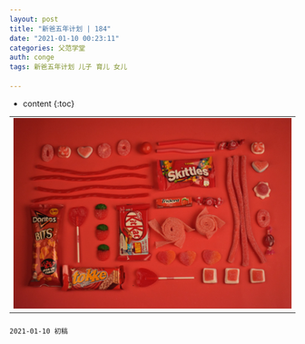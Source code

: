 ```yaml
---
layout: post
title: "新爸五年计划 | 184"
date: "2021-01-10 00:23:11"
categories: 父范学堂
auth: conge
tags: 新爸五年计划 儿子 育儿 女儿

---
```

* content
{:toc}


||
|----|
| ![candies](/assets/images/父范学堂/candy.jpg)|

### 




```
2021-01-10 初稿
```


